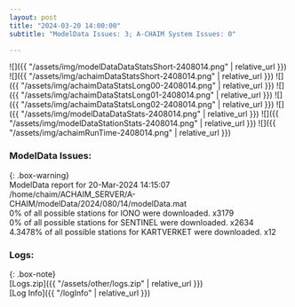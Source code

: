 ```yaml
---
layout: post
title: "2024-03-20 14:00:00"
subtitle: "ModelData Issues: 3; A-CHAIM System Issues: 0"

---
```


![]({{ "/assets/img/modelDataDataStatsShort-2408014.png" | relative_url }})
![]({{ "/assets/img/achaimDataStatsShort-2408014.png" | relative_url }})
![]({{ "/assets/img/achaimDataStatsLong00-2408014.png" | relative_url }})
![]({{ "/assets/img/achaimDataStatsLong01-2408014.png" | relative_url }})
![]({{ "/assets/img/achaimDataStatsLong02-2408014.png" | relative_url }})
![]({{ "/assets/img/modelDataDataStats-2408014.png" | relative_url }})
![]({{ "/assets/img/modelDataStationStats-2408014.png" | relative_url }})
![]({{ "/assets/img/achaimRunTime-2408014.png" | relative_url }})


### ModelData Issues:  
  
{: .box-warning}  
 ModelData report for 20-Mar-2024 14:15:07   
 /home/chaim/ACHAIM_SERVER/A-CHAIM/modelData/2024/080/14/modelData.mat   
 0% of all possible stations for IONO were downloaded. x3179   
 0% of all possible stations for SENTINEL were downloaded. x2634   
 4.3478% of all possible stations for KARTVERKET were downloaded. x12   
  


### Logs:  
  
{: .box-note}  
[Logs.zip]({{ "/assets/other/logs.zip" | relative_url }})  
[Log Info]({{ "/logInfo" | relative_url }})  
